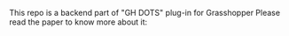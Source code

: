 This repo is a backend part of "GH DOTS" plug-in for Grasshopper
Please read the paper to know more about it: 
